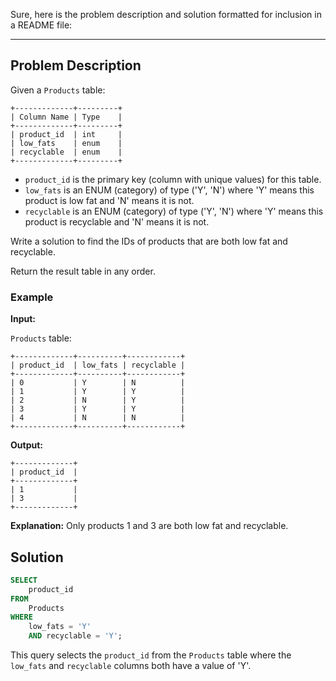 Sure, here is the problem description and solution formatted for inclusion in a README file:

---

## Problem Description

Given a `Products` table:

```
+-------------+---------+
| Column Name | Type    |
+-------------+---------+
| product_id  | int     |
| low_fats    | enum    |
| recyclable  | enum    |
+-------------+---------+
```

- `product_id` is the primary key (column with unique values) for this table.
- `low_fats` is an ENUM (category) of type ('Y', 'N') where 'Y' means this product is low fat and 'N' means it is not.
- `recyclable` is an ENUM (category) of type ('Y', 'N') where 'Y' means this product is recyclable and 'N' means it is not.

Write a solution to find the IDs of products that are both low fat and recyclable.

Return the result table in any order.

### Example

**Input:**

`Products` table:
```
+-------------+----------+------------+
| product_id  | low_fats | recyclable |
+-------------+----------+------------+
| 0           | Y        | N          |
| 1           | Y        | Y          |
| 2           | N        | Y          |
| 3           | Y        | Y          |
| 4           | N        | N          |
+-------------+----------+------------+
```

**Output:**
```
+-------------+
| product_id  |
+-------------+
| 1           |
| 3           |
+-------------+
```

**Explanation:** Only products 1 and 3 are both low fat and recyclable.

## Solution

```sql
SELECT 
    product_id 
FROM 
    Products
WHERE 
    low_fats = 'Y' 
    AND recyclable = 'Y';
```

This query selects the `product_id` from the `Products` table where the `low_fats` and `recyclable` columns both have a value of 'Y'.